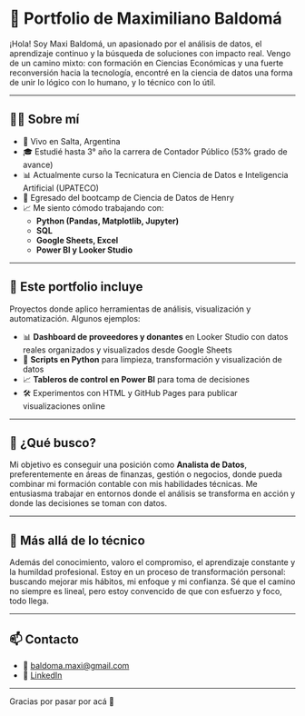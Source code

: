 # 💼 Portfolio de Maximiliano Baldomá

¡Hola! Soy Maxi Baldomá, un apasionado por el análisis de datos, el aprendizaje continuo y la búsqueda de soluciones con impacto real. Vengo de un camino mixto: con formación en Ciencias Económicas y una fuerte reconversión hacia la tecnología, encontré en la ciencia de datos una forma de unir lo lógico con lo humano, y lo técnico con lo útil.

---

## 👨‍💻 Sobre mí

- 📍 Vivo en Salta, Argentina
- 🎓 Estudié hasta 3° año la carrera de Contador Público (53% grado de avance)
- 📊 Actualmente curso la Tecnicatura en Ciencia de Datos e Inteligencia Artificial (UPATECO)
- 🧠 Egresado del bootcamp de Ciencia de Datos de Henry
- 📈 Me siento cómodo trabajando con:
  - **Python (Pandas, Matplotlib, Jupyter)**
  - **SQL**
  - **Google Sheets, Excel**
  - **Power BI y Looker Studio**

---

## 🚀 Este portfolio incluye

Proyectos donde aplico herramientas de análisis, visualización y automatización. Algunos ejemplos:

- 📊 **Dashboard de proveedores y donantes** en Looker Studio con datos reales organizados y visualizados desde Google Sheets
- 🐍 **Scripts en Python** para limpieza, transformación y visualización de datos
- 📈 **Tableros de control en Power BI** para toma de decisiones
- 🛠️ Experimentos con HTML y GitHub Pages para publicar visualizaciones online

---

## 🎯 ¿Qué busco?

Mi objetivo es conseguir una posición como **Analista de Datos**, preferentemente en áreas de finanzas, gestión o negocios, donde pueda combinar mi formación contable con mis habilidades técnicas. Me entusiasma trabajar en entornos donde el análisis se transforma en acción y donde las decisiones se toman con datos.

---

## 🌱 Más allá de lo técnico

Además del conocimiento, valoro el compromiso, el aprendizaje constante y la humildad profesional. Estoy en un proceso de transformación personal: buscando mejorar mis hábitos, mi enfoque y mi confianza. Sé que el camino no siempre es lineal, pero estoy convencido de que con esfuerzo y foco, todo llega.

---

## 📫 Contacto

- 📧 baldoma.maxi@gmail.com
- 💼 [LinkedIn](https://www.linkedin.com/in/maximiliano-baldoma/)


---

Gracias por pasar por acá 🙌  

